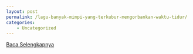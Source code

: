 ```yaml
---
layout: post
permalink: /lagu-banyak-mimpi-yang-terkubur-mengorbankan-waktu-tidur/
categories:
    - Uncategorized
---
```


[Baca Selengkapnya](/02)